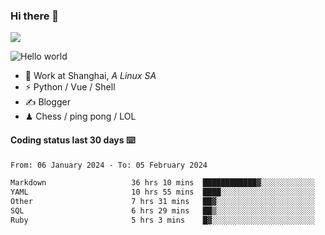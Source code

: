 ### Hi there 👋
![](https://komarev.com/ghpvc/?username=Xuhandsome)


<img src="https://github-readme-stats.vercel.app/api?username=XuHandsome&show_icons=true&theme=merko" alt="Hello world">

<br/>

- 🍻  Work at Shanghai, _A Linux SA_
- ⚡  Python / Vue / Shell
- ✍️  Blogger
- ♟  Chess / ping pong / LOL

#### Coding status last 30 days ⌨️

<!--START_SECTION:waka-->

```txt
From: 06 January 2024 - To: 05 February 2024

Markdown                   36 hrs 10 mins  ████████████▓░░░░░░░░░░░░   51.22 %
YAML                       10 hrs 55 mins  ████░░░░░░░░░░░░░░░░░░░░░   15.46 %
Other                      7 hrs 31 mins   ██▓░░░░░░░░░░░░░░░░░░░░░░   10.64 %
SQL                        6 hrs 29 mins   ██▒░░░░░░░░░░░░░░░░░░░░░░   09.19 %
Ruby                       5 hrs 3 mins    █▓░░░░░░░░░░░░░░░░░░░░░░░   07.16 %
```

<!--END_SECTION:waka-->
